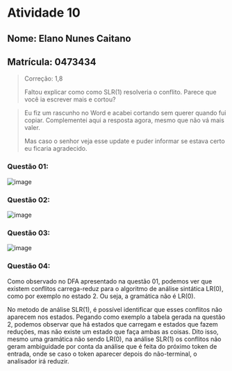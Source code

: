 # Atividade 10
## Nome: Elano Nunes Caitano
## Matrícula: 0473434
> Correção: 1,8
> 
> Faltou explicar como como SLR(1) resolveria o conflito. Parece que você ia escrever mais e cortou? 

> Eu fiz um rascunho no Word e acabei cortando sem querer quando fui copiar. Complementei aqui a resposta agora, mesmo que não vá mais valer. 
>
> Mas caso o senhor veja esse update e puder informar se estava certo eu ficaria agradecido. 


### Questão 01:

 ![image](https://drive.google.com/uc?export=view&id=1IWgH34P_vKR9Ur259kGDYw7guXoECmCl)
 
### Questão 02:  
  ![image](https://drive.google.com/uc?export=view&id=1_v17-SMDqZXnY0O_EY3eBsxLo_wnnzsu)
 
### Questão 03:  
 ![image](https://drive.google.com/uc?export=view&id=1GHws_EAAqgXeVWCz9q9-uQFMfvC4naKp)

### Questão 04:

Como observado no DFA apresentado na questão 01, podemos ver que existem conflitos carrega-reduz para o algoritmo de análise sintática LR(0), como por exemplo no estado 2.
Ou seja, a gramática não é LR(0).

No metodo de análise SLR(1), é possível identificar que esses conflitos não aparecem nos estados. 
Pegando como exemplo a tabela gerada na questão 2, podemos observar que há estados que carregam e estados que fazem reduções, mas não existe um estado que faça ambas as coisas. 
Dito isso, mesmo uma gramática não sendo LR(0), na análise SLR(1) os conflitos não geram ambiguidade por conta da análise que é feita do próximo token de entrada, onde se caso o token aparecer depois do não-terminal, o analisador irá reduzir. 
